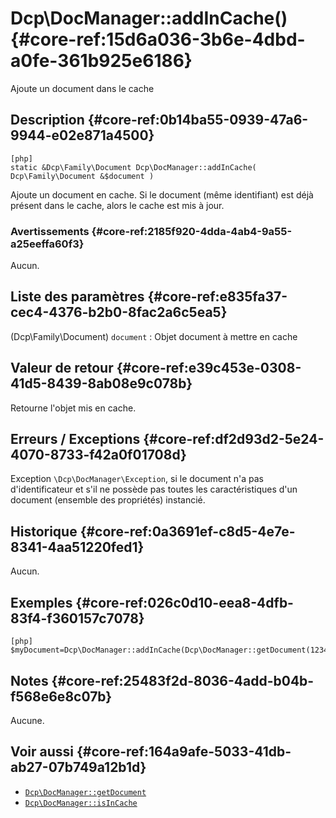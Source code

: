# Dcp\DocManager::addInCache()  {#core-ref:15d6a036-3b6e-4dbd-a0fe-361b925e6186}

<div class="short-description">
Ajoute un document dans le cache
</div>


## Description  {#core-ref:0b14ba55-0939-47a6-9944-e02e871a4500}

    [php]
    static &Dcp\Family\Document Dcp\DocManager::addInCache( Dcp\Family\Document &$document )

Ajoute un document en cache. Si le document (même identifiant) est déjà présent
dans le cache, alors le cache est mis à jour.

### Avertissements  {#core-ref:2185f920-4dda-4ab4-9a55-a25eeffa60f3}

Aucun.

## Liste des paramètres  {#core-ref:e835fa37-cec4-4376-b2b0-8fac2a6c5ea5}
 
(Dcp\Family\Document) `document`
:   Objet document à mettre en cache


## Valeur de retour  {#core-ref:e39c453e-0308-41d5-8439-8ab08e9c078b}

Retourne l'objet mis en cache.

## Erreurs / Exceptions  {#core-ref:df2d93d2-5e24-4070-8733-f42a0f01708d}

Exception `\Dcp\DocManager\Exception`,  si le document n'a pas
d'identificateur et s'il ne possède pas toutes les caractéristiques d'un document
(ensemble des propriétés) instancié.

## Historique  {#core-ref:0a3691ef-c8d5-4e7e-8341-4aa51220fed1}

Aucun.

## Exemples  {#core-ref:026c0d10-eea8-4dfb-83f4-f360157c7078}

    [php]
    $myDocument=Dcp\DocManager::addInCache(Dcp\DocManager::getDocument(1234));

## Notes  {#core-ref:25483f2d-8036-4add-b04b-f568e6e8c07b}

Aucune.

## Voir aussi  {#core-ref:164a9afe-5033-41db-ab27-07b749a12b1d}


*   [`Dcp\DocManager::getDocument`][getdocument]
*   [`Dcp\DocManager::isInCache`][isincache]

<!-- links -->
[getdocument]:      #core-ref:dfa0762f-6ff3-4349-bd21-6442740d9dcc
[isincache]:        #core-ref:45b26670-f06a-4054-959f-dc4408346e22